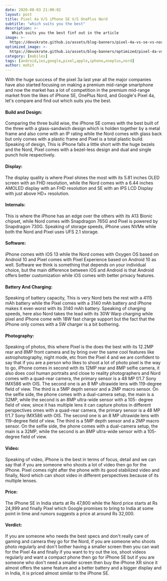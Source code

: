 ```yaml
---
date: 2020-08-03 21:00:02
layout: post
title: Pixel 4a V/S iPhone SE V/S OnePlus Nord
subtitle: "which suits you the best"
description: >-
   Which suits you the best finf out in the article
image: >-
  https://devskrate.github.io/assets/blog-banners/pixel-4a-vs-se-vs-nord.jpg
optimized_image: >-
  https://devskrate.github.io/assets/blog-banners/optimized/pixel-4a-vs-se-vs-nord.webp
category: [mobiles]
tags: [android,ios,google,pixel,apple,iphone,oneplus,nord]
author: mohit
---
```

With the huge success of the pixel 3a last year all the major companies have also started focusing on making a premium mid-range smartphone and now the market has a lot of competition in the premium mid-range market from the likes of iPhone SE, OnePlus Nord, and Google's Pixel 4a, let's compare and find out which suits you the best.
#### Build and Design:
Comparing the three build wise, the iPhone SE comes with the best built of the three with a glass-sandwich design which is holden together by a metal frame and also come with an IP rating while the Nord comes with glass back but only comes with a plastic frame and Pixel is a total plastic build. Speaking of design, This is iPhone falls a little short with the huge bezels and the Nord, Pixel comes with a bezel-less design and dual and single punch hole respectively. 
#### Display:
The display quality is where Pixel shines the most with its 5.81 inches  OLED screen with an FHD resolution, while the Nord comes with a 6.44 inches AMOLED display with an FHD resolution and SE with an IPS LCD Display with just above HD+ resolution.
#### Internals:
This is where the iPhone has an edge over the others with its A13 Bionic chipset, while Nord comes with Snapdragon 765G and Pixel is powered by Snapdragon 730G. Speaking of storage speeds, iPhone uses NVMe while both the Nord and Pixel uses UFS 2.1 storage.
#### Software:
iPhone comes with iOS 13 while the Nord comes with Oxygen OS based on Android 10 and Pixel comes with Pixel Experience based on Android 10 as well. Software we think is something that depends on your individual choice, but the main difference between iOS and Android is that Android offers better customization while iOS comes with better privacy features.
#### Battery And Charging:
Speaking of battery capacity, This is very Nord bets the rest with a 4115 mAh battery while the Pixel comes with a  3140 mAh battery and iPhone makes it even worst with its 3140 mAh battery. Speaking of charging speeds, here also Nord takes the lead with its 30W Warp charging while pixel and iPhone come with 18W fast charge support but the fact that the iPhone only comes with a 5W charger is a bit bothering.
#### Photography:
Speaking of photos, this where Pixel is the does the best with its 12.2MP rear and 8MP front camera and by bring over the same cool features like astrophotography, night mode, etc from the Pixel 4 and we are confident to say that if you are a person who likes to shoot a lot of photo pixel is the way to go, iPhone comes in second with its 12MP rear and 8MP selfie camera, it also does cool human portraits and close to reality photographers and Nord comes with a quad-rear camera, the primary sensor is a 48 MP f/1.7 Sony IMX586 with OIS. The second one is an 8 MP ultrawide lens with 119-degree field of view. The third is a 5MP depth sensor and a 2MP macro sensor. On the selfie side, the phone comes with a dual-camera setup, the main is a 32MP, while the second is an 8MP ultra-wide sensor with a 105- degree field of view, since it has multiple lens it can capture photos in different perspectives
omes with a quad-rear camera, the primary sensor is a 48 MP f/1.7 Sony IMX586 with OIS. The second one is an 8 MP ultrawide lens with 119-degree field of view. The third is a 5MP depth sensor and a 2MP macro sensor. On the selfie side, the phone comes with a dual-camera setup, the main is a 32MP, while the second is an 8MP ultra-wide sensor with a 105- degree field of view.
#### Video:
Speaking of video, iPhone is the best in terms of focus, detail and we can say that if you are someone who shoots a lot of video then go for the iPhone. Pixel comes right after the phone with its good stabilized video and finally, Nord which can shoot video in different perspectives because of its multiple lenses.
#### Price:
The iPhone SE in India starts at Rs 47,800 while the Nord price starts at Rs 24,999 and finally Pixel which Google promises to bring to India at some point in time and rumors suggests a price at around Rs 32,000.
#### Verdict:
If you are someone who needs the best specs and don't really care of gaming and camera they go for the Nord, if you are someone who shoots photo regularly and don't bother having a smaller screen then you can wait for the Pixel 4a and finally if you want to try out the ios, shoot videos regularly and want a compact phone then go for iPhone SE but if you are someone who don't need a smaller screen then buy the iPhone XR since it almost offers the same feature and a better battery and a bigger display and in India, it is priced almost similar to the iPhone SE. 
